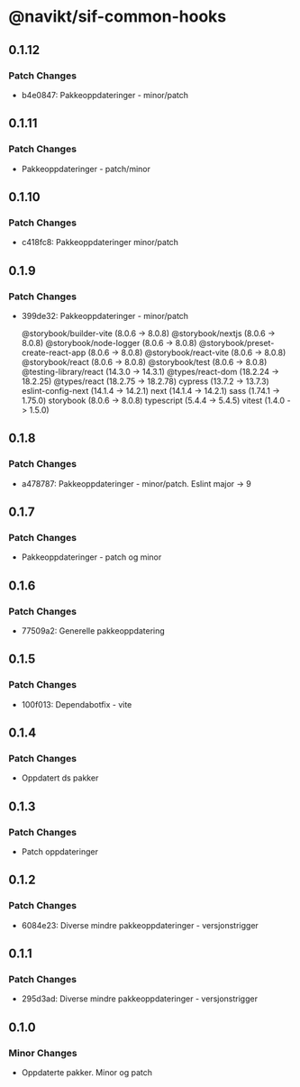 # @navikt/sif-common-hooks

## 0.1.12

### Patch Changes

-   b4e0847: Pakkeoppdateringer - minor/patch

## 0.1.11

### Patch Changes

-   Pakkeoppdateringer - patch/minor

## 0.1.10

### Patch Changes

-   c418fc8: Pakkeoppdateringer minor/patch

## 0.1.9

### Patch Changes

-   399de32: Pakkeoppdateringer - minor/patch

    @storybook/builder-vite (8.0.6 -> 8.0.8)
    @storybook/nextjs (8.0.6 -> 8.0.8)
    @storybook/node-logger (8.0.6 -> 8.0.8)
    @storybook/preset-create-react-app (8.0.6 -> 8.0.8)
    @storybook/react-vite (8.0.6 -> 8.0.8)
    @storybook/react (8.0.6 -> 8.0.8)
    @storybook/test (8.0.6 -> 8.0.8)
    @testing-library/react (14.3.0 -> 14.3.1)
    @types/react-dom (18.2.24 -> 18.2.25)
    @types/react (18.2.75 -> 18.2.78)
    cypress (13.7.2 -> 13.7.3)
    eslint-config-next (14.1.4 -> 14.2.1)
    next (14.1.4 -> 14.2.1)
    sass (1.74.1 -> 1.75.0)
    storybook (8.0.6 -> 8.0.8)
    typescript (5.4.4 -> 5.4.5)
    vitest (1.4.0 -> 1.5.0)

## 0.1.8

### Patch Changes

-   a478787: Pakkeoppdateringer - minor/patch. Eslint major -> 9

## 0.1.7

### Patch Changes

-   Pakkeoppdateringer - patch og minor

## 0.1.6

### Patch Changes

-   77509a2: Generelle pakkeoppdatering

## 0.1.5

### Patch Changes

-   100f013: Dependabotfix - vite

## 0.1.4

### Patch Changes

-   Oppdatert ds pakker

## 0.1.3

### Patch Changes

-   Patch oppdateringer

## 0.1.2

### Patch Changes

-   6084e23: Diverse mindre pakkeoppdateringer - versjonstrigger

## 0.1.1

### Patch Changes

-   295d3ad: Diverse mindre pakkeoppdateringer - versjonstrigger

## 0.1.0

### Minor Changes

-   Oppdaterte pakker. Minor og patch
